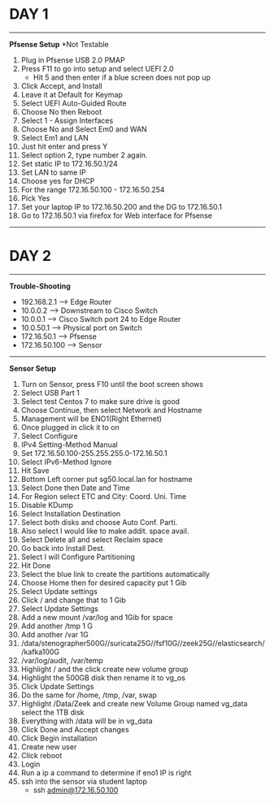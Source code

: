 # DAY 1  
---

__Pfsense Setup__  *Not Testable
1. Plug in Pfsense USB 2.0 PMAP 
2. Press F11 to go into setup and select UEFI 2.0 
    - Hit 5 and then enter if a blue screen does not pop up
3. Click Accept, and Install  
4. Leave it at Default for Keymap
5. Select UEFI Auto-Guided Route 
6. Choose No then Reboot  
7. Select 1 - Assign Interfaces
8. Choose No and Select Em0 and WAN 
9. Select Em1 and LAN 
10. Just hit enter and press Y
11. Select option 2, type number 2 again.
12. Set static IP to 172.16.50.1/24
13. Set LAN to same IP
14. Choose yes for DHCP
15. For the range 172.16.50.100 - 172.16.50.254
16. Pick Yes
17. Set your laptop IP to 172.16.50.200 and the DG to 172.16.50.1
18. Go to 172.16.50.1 via firefox for Web interface for Pfsense
---  
# DAY 2  
---

__Trouble-Shooting__  

- 192.168.2.1 --> Edge Router 
- 10.0.0.2 --> Downstream to Cisco Switch
- 10.0.0.1 --> Cisco Switch port 24 to Edge Router
- 10.0.50.1 --> Physical port on Switch 
- 172.16.50.1 --> Pfsense 
- 172.16.50.100 --> Sensor  
---  
__Sensor Setup__

1. Turn on Sensor, press F10 until the boot screen shows  
2. Select USB Part 1
3. Select test Centos 7 to make sure drive is good
4. Choose Continue, then select Network and Hostname
5. Management will be ENO1(Right Ethernet)
6. Once plugged in click it to on
7. Select Configure
8. IPv4 Setting-Method Manual 
9. Set 172.16.50.100-255.255.255.0-172.16.50.1  
10. Select IPv6-Method Ignore
11. Hit Save
12. Bottom Left corner put sg50.local.lan for hostname
13. Select Done then Date and Time
14. For Region select ETC and City: Coord. Uni. Time
15. Disable KDump
16. Select Installation Destination
17. Select both disks and choose Auto Conf. Parti.
18. Also select I would like to make addit. space avail.
19. Select Delete all and select Reclaim space
20. Go back into Install Dest.
21. Select I will Configure Partitioning
22. Hit Done
23. Select the blue link to create the partitions automatically
24. Choose Home then for desired capacity put 1 Gib
25. Select Update settings 
26. Click / and change that to 1 Gib 
27. Select Update Settings
28. Add a new mount /var/log and 1Gib for space 
29. Add another /tmp 1 G
30. Add another /var 1G
31. /data/stenographer500G//suricata25G//fsf10G//zeek25G//elasticsearch//kafka100G
32. /var/log/audit, /var/temp
33. Highlight / and the click create new volume group 
34. Highlight the 500GB disk then rename it to vg_os
35. Click Update Settings
36. Do the same for /home, /tmp, /var, swap
37. Highlight /Data/Zeek and create new Volume Group named vg_data select the 1TB disk
38. Everything with /data will be in vg_data
39. Click Done and Accept changes
40. Click Begin installation
41. Create new user 
42. Click reboot 
43. Login 
44. Run a ip a command to determine if eno1 IP is right 
45. ssh into the sensor via student laptop
    - ssh admin@172.16.50.100